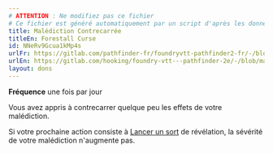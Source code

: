 ```yaml
---
# ATTENTION : Ne modifiez pas ce fichier
# Ce fichier est généré automatiquement par un script d'après les données du module Foundry VTT officiel et de sa traduction
title: Malédiction Contrecarrée
titleEn: Forestall Curse
id: NNeRv9Gcua1kMp4s
urlFr: https://gitlab.com/pathfinder-fr/foundryvtt-pathfinder2-fr/-/blob/master/data/feats/NNeRv9Gcua1kMp4s.htm
urlEn: https://gitlab.com/hooking/foundry-vtt---pathfinder-2e/-/blob/master/packs/data/feats.db/forestall-curse.json
layout: dons
---
```

**Fréquence** une fois par jour

Vous avez appris à contrecarrer quelque peu les effets de votre malédiction.

Si votre prochaine action consiste à [Lancer un sort](../actions/lancer-un-sort.html) de révélation, la sévérité de votre malédiction n'augmente pas.
